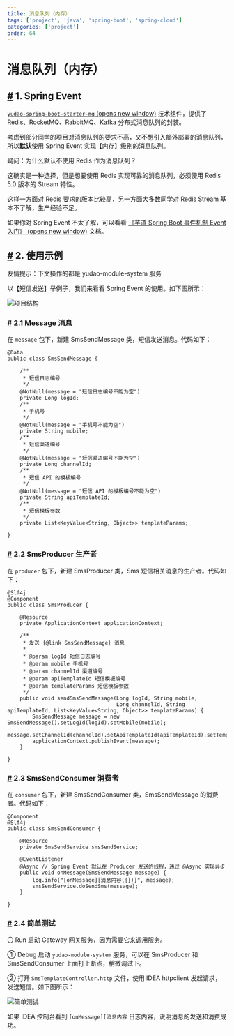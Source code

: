```yaml
---
title: 消息队列（内存）
tags: ['project', 'java', 'spring-boot', 'spring-cloud']
categories: ['project']
order: 64
---
```

# 消息队列（内存）

## [#](#_1-spring-event) 1. Spring Event

 [`yudao-spring-boot-starter-mq`  (opens new window)](https://github.com/YunaiV/yudao-cloud) 技术组件，提供了 Redis、RocketMQ、RabbitMQ、Kafka 分布式消息队列的封装。

 考虑到部分同学的项目对消息队列的要求不高，又不想引入额外部署的消息队列，所以**默认**使用 Spring Event 实现【内存】级别的消息队列。

 疑问：为什么默认不使用 Redis 作为消息队列？

 这确实是一种选择，但是想要使用 Redis 实现可靠的消息队列，必须使用 Redis 5.0 版本的 Stream 特性。

 这样一方面对 Redis 要求的版本比较高，另一方面大多数同学对 Redis Stream 基本不了解，生产经验不足。

 如果你对 Spring Event 不太了解，可以看看 [《芋道 Spring Boot 事件机制 Event 入门》  (opens new window)](https://www.iocoder.cn/Spring-Boot/Event/?yudao) 文档。

 ## [#](#_2-使用示例) 2. 使用示例

 友情提示：下文操作的都是 yudao-module-system 服务

 以【短信发送】举例子，我们来看看 Spring Event 的使用。如下图所示：

 ![项目结构](https://cloud.iocoder.cn/img/%E6%B6%88%E6%81%AF%E9%98%9F%E5%88%97/%E5%86%85%E5%AD%98/%E7%9F%AD%E4%BF%A1%E5%8F%91%E9%80%81%E7%9A%84%E9%A1%B9%E7%9B%AE%E7%BB%93%E6%9E%84.png)

 ### [#](#_2-1-message-消息) 2.1 Message 消息

 在 `message` 包下，新建 SmsSendMessage 类，短信发送消息。代码如下：

 
```
@Data
public class SmsSendMessage {

    /**
     * 短信日志编号
     */
    @NotNull(message = "短信日志编号不能为空")
    private Long logId;
    /**
     * 手机号
     */
    @NotNull(message = "手机号不能为空")
    private String mobile;
    /**
     * 短信渠道编号
     */
    @NotNull(message = "短信渠道编号不能为空")
    private Long channelId;
    /**
     * 短信 API 的模板编号
     */
    @NotNull(message = "短信 API 的模板编号不能为空")
    private String apiTemplateId;
    /**
     * 短信模板参数
     */
    private List<KeyValue<String, Object>> templateParams;

}

```
### [#](#_2-2-smsproducer-生产者) 2.2 SmsProducer 生产者

 在 `producer` 包下，新建 SmsProducer 类，Sms 短信相关消息的生产者。代码如下：

 
```
@Slf4j
@Component
public class SmsProducer {

    @Resource
    private ApplicationContext applicationContext;

    /**
     * 发送 {@link SmsSendMessage} 消息
     *
     * @param logId 短信日志编号
     * @param mobile 手机号
     * @param channelId 渠道编号
     * @param apiTemplateId 短信模板编号
     * @param templateParams 短信模板参数
     */
    public void sendSmsSendMessage(Long logId, String mobile,
                                   Long channelId, String apiTemplateId, List<KeyValue<String, Object>> templateParams) {
        SmsSendMessage message = new SmsSendMessage().setLogId(logId).setMobile(mobile);
        message.setChannelId(channelId).setApiTemplateId(apiTemplateId).setTemplateParams(templateParams);
        applicationContext.publishEvent(message);
    }

}

```
### [#](#_2-3-smssendconsumer-消费者) 2.3 SmsSendConsumer 消费者

 在 `consumer` 包下，新建 SmsSendConsumer 类，SmsSendMessage 的消费者。代码如下：

 
```
@Component
@Slf4j
public class SmsSendConsumer {

    @Resource
    private SmsSendService smsSendService;

    @EventListener
    @Async // Spring Event 默认在 Producer 发送的线程，通过 @Async 实现异步
    public void onMessage(SmsSendMessage message) {
        log.info("[onMessage][消息内容({})]", message);
        smsSendService.doSendSms(message);
    }

}

```
### [#](#_2-4-简单测试) 2.4 简单测试

 〇 Run 启动 Gateway 网关服务，因为需要它来调用服务。

 ① Debug 启动 `yudao-module-system` 服务，可以在 SmsProducer 和 SmsSendConsumer 上面打上断点，稍微调试下。

 ② 打开 `SmsTemplateController.http` 文件，使用 IDEA httpclient 发起请求，发送短信。如下图所示：

 ![简单测试](https://cloud.iocoder.cn/img/%E6%B6%88%E6%81%AF%E9%98%9F%E5%88%97/%E5%86%85%E5%AD%98/%E7%AE%80%E5%8D%95%E6%B5%8B%E8%AF%95-cloud.png)

 如果 IDEA 控制台看到 `[onMessage][消息内容` 日志内容，说明消息的发送和消费成功。

